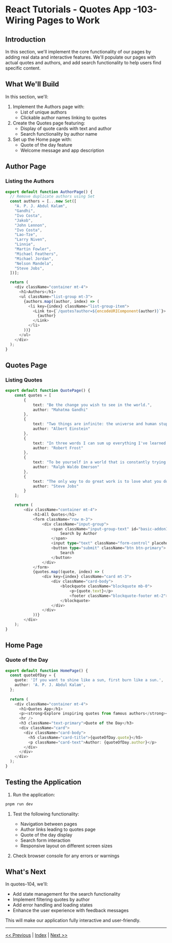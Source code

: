 # React Tutorials - Quotes App -103- Wiring Pages to Work

## Introduction

In this section, we'll implement the core functionality of our pages by adding real data and interactive features. We'll populate our pages with actual quotes and authors, and add search functionality to help users find specific content.

## What We'll Build

In this section, we'll:

1. Implement the Authors page with:
   - List of unique authors
   - Clickable author names linking to quotes
2. Create the Quotes page featuring:
   - Display of quote cards with text and author
   - Search functionality by author name
3. Set up the Home page with:
   - Quote of the day feature
   - Welcome message and app description

## Author Page

### Listing the Authors

```typescript
export default function AuthorPage() {
  // Remove duplicate authors using Set
  const authors = [...new Set([
    "A. P. J. Abdul Kalam",
    "Gandhi",
    "Ivo Costa",
    "Jakob",
    "John Lennon",
    "Ivo Costa",
    "Lao-Tze",
    "Larry Niven",
    "Linnie",
    "Martin Fowler",
    "Michael Feathers",
    "Michael Jordan",
    "Nelson Mandela",
    "Steve Jobs",
  ])];

  return (
    <div className="container mt-4">
      <h1>Authors</h1>
      <ul className="list-group mt-3">
        {authors.map((author, index) => (
          <li key={index} className="list-group-item">
            <Link to={`/quotes?author=${encodeURIComponent(author)}`}>
              {author}
            </Link>
          </li>
        ))}
      </ul>
    </div>
  );
}
```

## Quotes Page

### Listing Quotes

```typescript
export default function QuotePage() {
    const quotes = [
        {
            text: "Be the change you wish to see in the world.",
            author: "Mahatma Gandhi"
        },
        {
            text: "Two things are infinite: the universe and human stupidity; and I'm not sure about the universe.",
            author: "Albert Einstein"
        },
        {
            text: "In three words I can sum up everything I've learned about life: it goes on.",
            author: "Robert Frost"
        },
        {
            text: "To be yourself in a world that is constantly trying to make you something else is the greatest accomplishment.",
            author: "Ralph Waldo Emerson"
        },
        {
            text: "The only way to do great work is to love what you do.",
            author: "Steve Jobs"
        }
    ];

    return (
        <div className="container mt-4">
            <h1>All Quotes</h1>
            <form className="row m-3">
                <div className="input-group">
                    <span className="input-group-text" id="basic-addon1">
                        Search by Author
                    </span>
                    <input type="text" className="form-control" placeholder="Author Name" />
                    <button type="submit" className="btn btn-primary">
                        Search
                    </button>
                </div>
            </form>
            {quotes.map((quote, index) => (
                <div key={index} className="card mt-3">
                    <div className="card-body">
                        <blockquote className="blockquote mb-0">
                            <p>{quote.text}</p>
                            <footer className="blockquote-footer mt-2">{quote.author}</footer>
                        </blockquote>
                    </div>
                </div>
            ))}
        </div>
    );
}
```

## Home Page

### Quote of the Day

```typescript
export default function HomePage() {
  const quoteOfDay = {
    quote: 'If you want to shine like a sun, first burn like a sun.',
    author: 'A. P. J. Abdul Kalam',
  };
  
  return (
    <div className="container mt-4">
      <h1>Quotes App</h1>
      <p><strong>Explore inspiring quotes from famous authors</strong></p>
      <hr />
      <h3 className="text-primary">Quote of the Day</h3>
      <div className="card">
        <div className="card-body">
          <h5 className="card-title">{quoteOfDay.quote}</h5>
          <p className="card-text">Author: {quoteOfDay.author}</p>
        </div>
      </div>
    </div>
  );
}
```

## Testing the Application

1. Run the application:

```bash
pnpm run dev
```

1. Test the following functionality:
   - Navigation between pages
   - Author links leading to quotes page
   - Quote of the day display
   - Search form interaction
   - Responsive layout on different screen sizes

1. Check browser console for any errors or warnings

## What's Next

In quotes-104, we'll:

- Add state management for the search functionality
- Implement filtering quotes by author
- Add error handling and loading states
- Enhance the user experience with feedback messages

This will make our application fully interactive and user-friendly.

---

[<< Previous](/tutorial-reactjs/quotes-102) | [Index](/tutorial-reactjs/) | [Next >>](/tutorial-reactjs/quotes-104)
